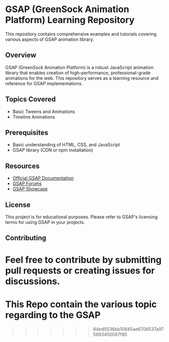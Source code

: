 # GSAP (GreenSock Animation Platform) Learning Repository

This repository contains comprehensive examples and tutorials covering various aspects of GSAP animation library.

## Overview

GSAP (GreenSock Animation Platform) is a robust JavaScript animation library that enables creation of high-performance, professional-grade animations for the web. This repository serves as a learning resource and reference for GSAP implementations.

## Topics Covered

- Basic Tweens and Animations
- Timeline Animations



## Prerequisites

- Basic understanding of HTML, CSS, and JavaScript
- GSAP library (CDN or npm installation)

## Resources

- [Official GSAP Documentation](https://greensock.com/docs/)
- [GSAP Forums](https://greensock.com/forums/)
- [GSAP Showcase](https://greensock.com/showcase/)

## License

This project is for educational purposes. Please refer to GSAP's licensing terms for using GSAP in your projects.

## Contributing

Feel free to contribute by submitting pull requests or creating issues for discussions.
=======
# This Repo contain the various topic regarding to the GSAP
>>>>>>> 84ed5536bb10845ae6706537a975693450067f85
